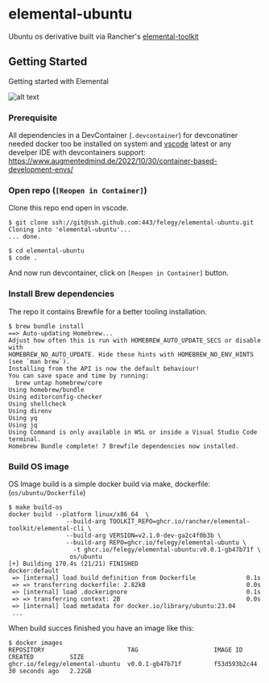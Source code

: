 # elemental-ubuntu

Ubuntu os derivative built via Rancher's [elemental-toolkit](https://github.com/rancher/elemental-toolkit)

## Getting Started

Getting started with Elemental

![alt text](https://docs.google.com/drawings/d/e/2PACX-1vRSuocC4_2rHeJAWW2vqinw_EZeZxTzJFo5ZwnJaL_sdKab_R_OsCTLT_LFh1_L5fUcA_2i9FIe-k69/pub?w=1223&h=691)

### Prerequisite

All dependencies in a DevContainer (`.devcontainer`) for devconatiner needed docker too be installed on system and [vscode](https://code.visualstudio.com/docs/devcontainers/containers) latest or any develper IDE with devcontainers support: <https://www.augmentedmind.de/2022/10/30/container-based-development-envs/>

### Open repo (`[Reopen in Container]`)

Clone this repo end open in vscode.

```console
$ git clone ssh://git@ssh.github.com:443/felegy/elemental-ubuntu.git
Cloning into 'elemental-ubuntu'...
... done.

$ cd elemental-ubuntu
$ code .
```

And now run devcontainer, click on `[Reopen in Container]` button.

### Install Brew dependencies

The repo it contains Brewfile for a better tooling installation.

```console
$ brew bundle install
==> Auto-updating Homebrew...
Adjust how often this is run with HOMEBREW_AUTO_UPDATE_SECS or disable with
HOMEBREW_NO_AUTO_UPDATE. Hide these hints with HOMEBREW_NO_ENV_HINTS (see `man brew`).
Installing from the API is now the default behaviour!
You can save space and time by running:
  brew untap homebrew/core
Using homebrew/bundle
Using editorconfig-checker
Using shellcheck
Using direnv
Using yq
Using jq
Using Command is only available in WSL or inside a Visual Studio Code terminal.
Homebrew Bundle complete! 7 Brewfile dependencies now installed.
```
### Build OS image

OS Image build is a simple docker build via make, dockerfile: (`os/ubuntu/Dockerfile`)

```console
$ make build-os  
docker build --platform linux/x86_64  \
                --build-arg TOOLKIT_REPO=ghcr.io/rancher/elemental-toolkit/elemental-cli \
                --build-arg VERSION=v2.1.0-dev-ga2c4f0b3b \
                --build-arg REPO=ghcr.io/felegy/elemental-ubuntu \
                  -t ghcr.io/felegy/elemental-ubuntu:v0.0.1-gb47b71f \
                 os/ubuntu
[+] Building 170.4s (21/21) FINISHED                              docker:default
 => [internal] load build definition from Dockerfile              0.1s
 => => transferring dockerfile: 2.82kB                            0.0s
 => [internal] load .dockerignore                                 0.1s
 => => transferring context: 2B                                   0.0s
 => [internal] load metadata for docker.io/library/ubuntu:23.04
 ...
```

When build succes finished you have an image like this:

```console
$ docker images
REPOSITORY                       TAG                     IMAGE ID       CREATED          SIZE
ghcr.io/felegy/elemental-ubuntu  v0.0.1-gb47b71f         f53d593b2c44   30 seconds ago   2.22GB
```


